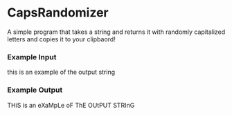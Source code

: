 # CapsRandomizer
A simple program that takes a string and returns it with randomly capitalized letters and copies it to your clipbaord!

### Example Input
this is an example of the output string
### Example Output
THiS is an eXaMpLe oF ThE OUtPUT STRInG
